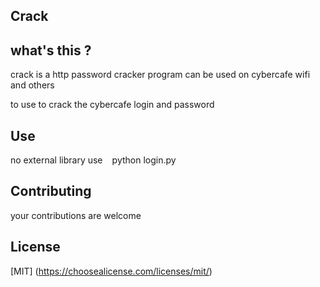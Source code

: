## Crack

## what's this ?

crack is a http password cracker program
can be used on cybercafe wifi and others

to use to crack the cybercafe login and password


## Use
no external library use
`` ``
python login.py
`` ``

## Contributing
your contributions are welcome
## License
[MIT] (https://choosealicense.com/licenses/mit/)
